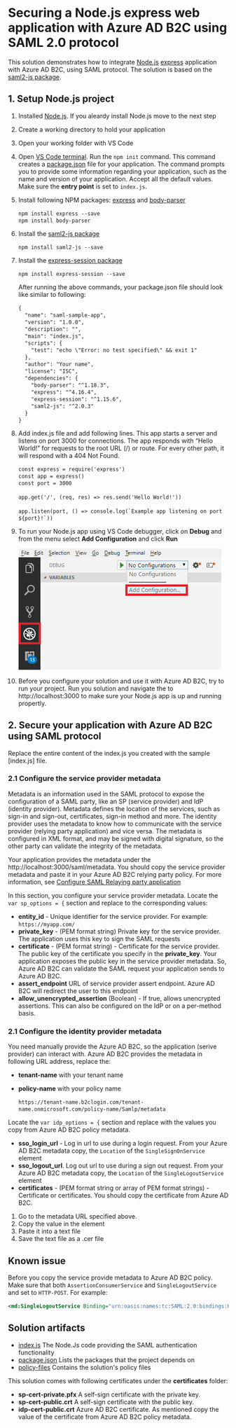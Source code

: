 # Securing a Node.js express web application with  Azure AD B2C using SAML 2.0 protocol

This solution demonstrates how to integrate [Node.js](https://nodejs.org/en/) [express](https://expressjs.com/) application with Azure AD B2C, using SAML protocol. The solution is based on the [saml2-js package](https://www.npmjs.com/package/saml2-js).

## 1. Setup Node.js project
1. Installed [Node.js](https://nodejs.org/). If you aleardy install Node.js move to the next step

1. Create a working directory to hold your application

1. Open your working folder with VS Code

1. Open [VS Code terminal](https://code.visualstudio.com/docs/editor/integrated-terminal). Run the `npm init` command. This command creates a [package.json](package.json) file for your application. The command prompts you to provide some information regarding your application, such as the name and version of your application. Accept all the default values. Make sure the **entry point** is set to `index.js`. 

1. Install following NPM packages: [express](https://www.npmjs.com/package/express) and [body-parser](https://www.npmjs.com/package/body-parser)
    ```
    npm install express --save
    npm install body-parser
    ```

1. Install the [saml2-js package](https://www.npmjs.com/package/saml2-js)
    ```
    npm install saml2-js --save
    ```

1. Install the [express-session package](https://www.npmjs.com/package/express-session)
    ```
    npm install express-session --save
    ```
    After running the above commands, your package.json file should look like similar to following:

    ```JS
    {
      "name": "saml-sample-app",
      "version": "1.0.0",
      "description": "",
      "main": "index.js",
      "scripts": {
        "test": "echo \"Error: no test specified\" && exit 1"
      },
      "author": "Your name",
      "license": "ISC",
      "dependencies": {
        "body-parser": "^1.18.3",
        "express": "^4.16.4",
        "express-session": "^1.15.6",
        "saml2-js": "^2.0.3"
      }
    }
    ```

1. Add index.js file and add following lines. This app starts a server and listens on port 3000 for connections. The app responds with “Hello World!” for requests to the root URL (/) or route. For every other path, it will respond with a 404 Not Found.

    ```JS
    const express = require('express')
    const app = express()
    const port = 3000
    
    app.get('/', (req, res) => res.send('Hello World!'))
    
    app.listen(port, () => console.log(`Example app listening on port ${port}!`))
    ``` 
1. To run your Node.js app using VS Code debugger, click on **Debug** and from the menu select **Add Configuration** and click **Run**

    ![Debug](media/debug.png)

1. Before you configure your solution and use it with Azure AD B2C, try to run your project. Run you solution and navigate the to http://localhost:3000 to make sure your Node.js app is up and running propertly.

## 2. Secure your application with Azure AD B2C using SAML protocol

Replace the entire content of the index.js you created with the sample [index.js] file.

### 2.1 Configure the service provider metadata
Metadata is an information used in the SAML protocol to expose the configuration of a SAML party, like an SP (service provider) and IdP (identity provider). Metadata defines the location of the services, such as sign-in and sign-out, certificates, sign-in method and more. The identity provider uses the metadata to know how to communicate with the service provider (relying party application) and vice versa. The metadata is configured in XML format, and may be signed with digital signature, so the other party can validate the integrity of the metadata.

Your application provides the metadata under the http://localhost:3000/saml/metadata. You should copy the service provider metadata and paste it in your Azure AD B2C relying party policy. For more information, see [Configure SAML Relaying party application](https://github.com/yoelhor/advance-scenarios/tree/master/policies/saml-relying-party)

In this section, you configure your service provider metadata. Locate the `var sp_options = {` section and replace to the corresponding values:

  - **entity_id** - Unique identifier for the service provider. For example: `https://myapp.com/`
  - **private_key** - (PEM format string) Private key for the service provider. The application uses this key to sign the SAML requests
  - **certificate** -  (PEM format string) - Certificate for the service provider. The public key of the certificate you specify in the **private_key**. Your application exposes the public key in the service provider metadata. So, Azure AD B2C can validate the SAML request your application sends to Azure AD B2C.
  - **assert_endpoint** URL of service provider assert endpoint. Azure AD B2C will redirect the user to this endpoint
  - **allow_unencrypted_assertion** (Boolean) - If true, allows unencrypted assertions. This can also be configured on the IdP or on a per-method basis.

 ### 2.1 Configure the identity provider metadata
You need manually provide the Azure AD B2C, so the application (serive provider) can interact with. Azure AD B2C provides the metadata in following URL address, replace the:
* **tenant-name** with your tenant name
* **policy-name** with your policy name 

    ```
    https://tenant-name.b2clogin.com/tenant-name.onmicrosoft.com/policy-name/Samlp/metadata
    ```

Locate the `var idp_options = {` section and replace with the values you copy from Azure AD B2C policy metadata.

- **sso_login_url** - Log in url to use during a login request. From your Azure AD B2C metadata copy, the `Location` of the `SingleSignOnService` element
- **sso_logout_url**. Log out url to use during a sign out request. From your Azure AD B2C metadata copy, the `Location` of the `SingleLogoutService` element
- **certificates** - (PEM format string or array of PEM format strings) - Certificate or certificates. You should copy the certificate from Azure AD B2C. 
1. Go to the metadata URL specified above.
1. Copy the value in the <X509Certificate> element
1. Paste it into a text file
1. Save the text file as a .cer file 


## Known issue
Before you copy the service provide metadata to Azure AD B2C policy. Make sure that both `AssertionConsumerService` and `SingleLogoutService` and set to `HTTP-POST`. For example:

```XML
<md:SingleLogoutService Binding="urn:oasis:names:tc:SAML:2.0:bindings:HTTP-POST" Location="http://localhost:3000/saml/assert"/>`
```
    
## Solution artifacts

- [index.js](app.js) The Node.Js code providing the SAML authentication functionality
- [package.json](package.json) Lists the packages that the project depends on
- [policy-files](policy-files) Contains the solution's policy files

This solution comes with following certificates under the **certificates** folder:
- **sp-cert-private.pfx** A self-sign certificate with the private key.
- **sp-cert-public.crt** A self-sign certificate with the public key.
- **idp-cert-public.crt** Azure AD B2C certificate. As mentioned copy the value of the certificate from Azure AD B2C policy metadata.


